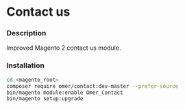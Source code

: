 # Contact us

### Description

Improved Magento 2 contact us module.

### Installation

```bash
cd <magento_root>
composer require omer/contact:dev-master --prefer-source
bin/magento module:enable Omer_Contact
bin/magento setup:upgrade
```
